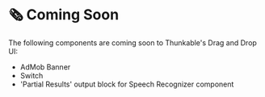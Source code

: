 # 🗞️ Coming Soon

The following components are coming soon to Thunkable's Drag and Drop UI:

* AdMob Banner
* Switch
* 'Partial Results' output block for Speech Recognizer component

